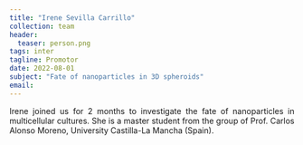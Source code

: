 ```yaml
---
title: "Irene Sevilla Carrillo"
collection: team
header:
  teaser: person.png
tags: inter
tagline: Promotor
date: 2022-08-01
subject: "Fate of nanoparticles in 3D spheroids"
email:
---
```

<p align= "justify">
Irene joined us for 2 months to investigate the fate of nanoparticles in multicellular cultures.
She is a master student from the group of Prof. Carlos Alonso Moreno, University Castilla-La Mancha (Spain).
